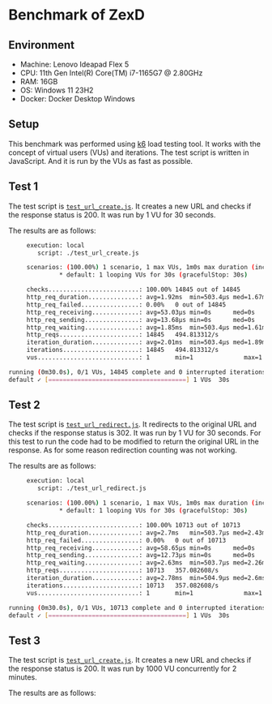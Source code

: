 # Benchmark of ZexD

## Environment

- Machine: Lenovo Ideapad Flex 5
- CPU: 11th Gen Intel(R) Core(TM) i7-1165G7 @ 2.80GHz
- RAM: 16GB
- OS: Windows 11 23H2
- Docker: Docker Desktop Windows

## Setup

This benchmark was performed using [k6](https://k6.io/) load testing tool.
It works with the concept of virtual users (VUs) and iterations.
The test script is written in JavaScript. And it is run by the VUs as fast as possible.

## Test 1

The test script is [`test_url_create.js`](test_url_create.js). It creates a new URL and checks if the response status is 200.
It was run by 1 VU for 30 seconds.

The results are as follows:

```bash
     execution: local
        script: ./test_url_create.js

     scenarios: (100.00%) 1 scenario, 1 max VUs, 1m0s max duration (incl. graceful stop):
              * default: 1 looping VUs for 30s (gracefulStop: 30s)

     checks.........................: 100.00% 14845 out of 14845
     http_req_duration..............: avg=1.92ms  min=503.4µs med=1.67ms max=16.95ms p(90)=2.62ms   p(95)=3.16ms
     http_req_failed................: 0.00%   0 out of 14845
     http_req_receiving.............: avg=53.03µs min=0s      med=0s     max=1.57ms  p(90)=156.56µs p(95)=521.5µs
     http_req_sending...............: avg=13.68µs min=0s      med=0s     max=1.5ms   p(90)=0s       p(95)=0s
     http_req_waiting...............: avg=1.85ms  min=503.4µs med=1.61ms max=16.95ms p(90)=2.58ms   p(95)=3.01ms
     http_reqs......................: 14845   494.813312/s
     iteration_duration.............: avg=2.01ms  min=503.4µs med=1.89ms max=16.95ms p(90)=2.66ms   p(95)=3.2ms
     iterations.....................: 14845   494.813312/s
     vus............................: 1       min=1              max=1

running (0m30.0s), 0/1 VUs, 14845 complete and 0 interrupted iterations
default ✓ [======================================] 1 VUs  30s
```

## Test 2

The test script is [`test_url_redirect.js`](test_url_delete.js). It redirects to the original URL and checks if the response status is 302.
It was run by 1 VU for 30 seconds.
For this test to run the code had to be modified to return the original URL in the response. As for some reason redirection counting was not working.

The results are as follows:

```bash
     execution: local
        script: ./test_url_redirect.js

     scenarios: (100.00%) 1 scenario, 1 max VUs, 1m0s max duration (incl. graceful stop):
              * default: 1 looping VUs for 30s (gracefulStop: 30s)

     checks.........................: 100.00% 10713 out of 10713
     http_req_duration..............: avg=2.7ms   min=503.7µs med=2.43ms max=23.21ms  p(90)=3.86ms   p(95)=4.48ms
     http_req_failed................: 0.00%   0 out of 10713
     http_req_receiving.............: avg=58.65µs min=0s      med=0s     max=1.68ms   p(90)=363.12µs p(95)=524.9µs
     http_req_sending...............: avg=12.73µs min=0s      med=0s     max=1.51ms   p(90)=0s       p(95)=0s
     http_req_waiting...............: avg=2.63ms  min=503.7µs med=2.26ms max=22.16ms  p(90)=3.79ms   p(95)=4.37ms
     http_reqs......................: 10713   357.082608/s
     iteration_duration.............: avg=2.78ms  min=504.9µs med=2.6ms  max=23.21ms  p(90)=4.05ms   p(95)=4.7ms
     iterations.....................: 10713   357.082608/s
     vus............................: 1       min=1              max=1

running (0m30.0s), 0/1 VUs, 10713 complete and 0 interrupted iterations
default ✓ [======================================] 1 VUs  30s
```

## Test 3

The test script is [`test_url_create.js`](test_url_create.js). It creates a new URL and checks if the response status is 200.
It was run by 1000 VU concurrently for 2 minutes.

The results are as follows:

```bash

```
